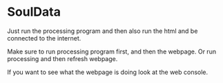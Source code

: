 # SoulData

Just run the processing program and then also run the html and be connected to the internet.

Make sure to run processing program first, and then the webpage. Or run processing and then refresh webpage. 

If you want to see what the webpage is doing look at the web console. 
